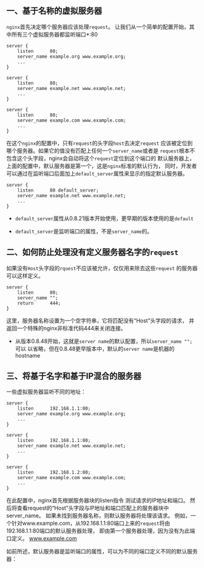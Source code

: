 ## 一、基于名称的虚拟服务器

`nginx`首先决定哪个服务器应该处理`request`。
让我们从一个简单的配置开始，其中所有三个虚拟服务器都监听端口*:80

```
server {
    listen      80;
    server_name example.org www.example.org;
    ...
}

server {
    listen      80;
    server_name example.net www.example.net;
    ...
}

server {
    listen      80;
    server_name example.com www.example.com;
    ...
}
```
在这个`nginx`的配置中，只有`request`的头字段`host`去决定`request`
应该被定位到哪个服务器。如果它的值没有匹配上任何一个`server_name`或者是
`request`根本不包含这个头字段，nginx会自动将这个`request`定位到这个端口的
默认服务器上，上面的配置中，默认服务器是第一个，这是`nginx`标准的默认行为，
同时，开发者可以通过在监听端口后面加上`default_server`属性来显示的指定默认服务器。

```
server {
    listen      80 default_server;
    server_name example.net www.example.net;
    ...
}
```
* `default_server`属性从0.8.21版本开始使用，更早期的版本使用的是`default`

* `default_server`是监听端口的属性，不是`server_name`的。

## 二、如何防止处理没有定义服务器名字的`request`

如果没有`Host`头字段的`rquest`不应该被允许，仅仅用来除去这些`request`
的服务器可以这样定义。

```
server {
    listen      80;
    server_name "";
    return      444;
}
```
这里，服务器名称设置为一个空字符串，它将匹配没有“Host”头字段的请求，
并返回一个特殊的nginx非标准代码444来关闭连接。

* 从版本0.8.48开始，这就是`server name`的默认配置，所以`server_name "";`可以
以省略，但在0.8.48更早版本中，默认的`server name`是机器的hostname

## 三、将基于名字和基于IP混合的服务器

一些虚拟服务器监听不同的地址：

```
server {
    listen      192.168.1.1:80;
    server_name example.org www.example.org;
    ...
}

server {
    listen      192.168.1.1:80;
    server_name example.net www.example.net;
    ...
}

server {
    listen      192.168.1.2:80;
    server_name example.com www.example.com;
    ...
}
```
在此配置中，nginx首先根据服务器块的listen指令 测试请求的IP地址和端口。
然后将查看request的“Host”头字段与IP地址和端口匹配上的服务器块中server_name。
如果未找到服务器名称，则默认服务器将处理该请求。
例如，一个针对www.example.com，从192.168.1.1:80端口上来的`request`将由192.168.1.1:80端口的默认服务器处理，
即由第一个服务器处理，因为没有为此端口定义。 www.example.com

如前所述，默认服务器是监听端口的属性，可以为不同的端口定义不同的默认服务器：

